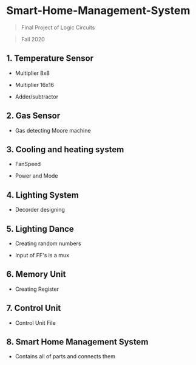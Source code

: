 # Smart-Home-Management-System

> Final Project of Logic Circuits

> Fall 2020


## 1. Temperature Sensor

+ Multiplier 8x8

+ Multiplier 16x16

+ Adder/subtractor

## 2. Gas Sensor


+ Gas detecting Moore machine


## 3. Cooling and heating system

+ FanSpeed

+ Power and Mode

## 4. Lighting System

+ Decorder designing

## 5. Lighting Dance

+ Creating random numbers

+ Input of FF's is a mux

## 6. Memory Unit
 + Creating Register

## 7. Control Unit

+ Control Unit File

## 8. Smart Home Management System
   
+ Contains all of parts and connects them
